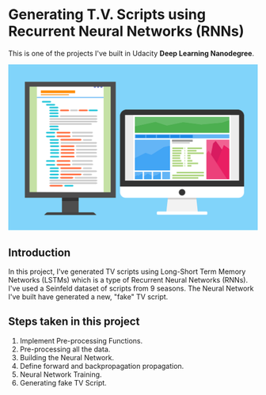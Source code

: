 # Generating T.V. Scripts using Recurrent Neural Networks (RNNs)

This is one of the projects I've built in Udacity **Deep Learning Nanodegree**.

![](tv-script.png)

## Introduction
In this project, I've generated TV scripts using Long-Short Term Memory Networks (LSTMs) which is a type of Recurrent Neural Networks (RNNs). I've used a Seinfeld dataset of scripts from 9 seasons. The Neural Network I've built have generated a new, "fake" TV script.

## Steps taken in this project

1. Implement Pre-processing Functions.
2. Pre-processing all the data.
3. Building the Neural Network.
4. Define forward and backpropagation propagation.
5. Neural Network Training.
6. Generating fake TV Script.
